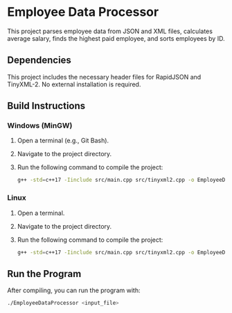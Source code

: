 # Employee Data Processor

This project parses employee data from JSON and XML files, calculates average salary, finds the highest paid employee, and sorts employees by ID.

## Dependencies

This project includes the necessary header files for RapidJSON and TinyXML-2. No external installation is required.

## Build Instructions

### Windows (MinGW)

1. Open a terminal (e.g., Git Bash).
2. Navigate to the project directory.
3. Run the following command to compile the project:

    ```sh
    g++ -std=c++17 -Iinclude src/main.cpp src/tinyxml2.cpp -o EmployeeDataProcessor.exe
    ```

### Linux

1. Open a terminal.
2. Navigate to the project directory.
3. Run the following command to compile the project:

    ```sh
    g++ -std=c++17 -Iinclude src/main.cpp src/tinyxml2.cpp -o EmployeeDataProcessor
    ```

## Run the Program

After compiling, you can run the program with:

```sh
./EmployeeDataProcessor <input_file>
